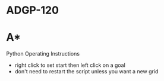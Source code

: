 # ADGP-120
# A*
 


 
Python
 Operating Instructions
- right click to set start then left click on a goal
- don't need to restart the script unless you want a new grid
